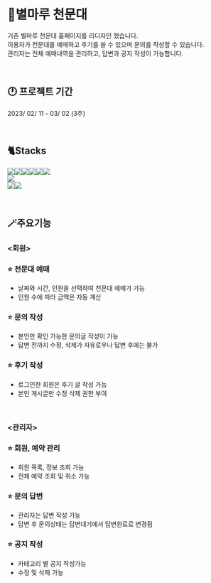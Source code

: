 # 🌠별마루 천문대
기존 별마루 천문대 홈페이지를 리디자인 했습니다. <br>
이용자가 천문대를 예매하고 후기를 쓸 수 있으며 문의를 작성할 수 있습니다. <br>
관리자는 전체 예매내역을 관리하고, 답변과 공지 작성이 가능합니다.<br>


<br>

## 🕐 프로젝트 기간
2023/ 02/ 11 - 03/ 02 (3주)

<br>

## 🐈Stacks
<img  src="https://img.shields.io/badge/java-007396?style=for-the-badge&logo=java&logoColor=white"><img  src="https://img.shields.io/badge/javascript-F7DF1E?style=for-the-badge&logo=javascript&logoColor=black"><img  src="https://img.shields.io/badge/jquery-0769AD?style=for-the-badge&logo=jquery&logoColor=white"><img  src="https://img.shields.io/badge/html5-E34F26?style=for-the-badge&logo=html5&logoColor=white"><img  src="https://img.shields.io/badge/css-1572B6?style=for-the-badge&logo=css3&logoColor=white"><img  src="https://img.shields.io/badge/bootstrap-7952B3?style=for-the-badge&logo=bootstrap&logoColor=white">
<br><img  src="https://img.shields.io/badge/springboot-6DB33F?style=for-the-badge&logo=springboot&logoColor=white">
<br><img  src="https://img.shields.io/badge/mariaDB-003545?style=for-the-badge&logo=mariaDB&logoColor=white"><img  src="https://img.shields.io/badge/mysql-4479A1?style=for-the-badge&logo=mysql&logoColor=white">

<br>

## 🪄주요기능
### <회원>
### ⭐ 천문대 예매 
- 날짜와 시간, 인원을 선택하여 천문대 예매가 가능
- 인원 수에 따라 금액은 자동 계산
### ⭐ 문의 작성
- 본인만 확인 가능한 문의글 작성이 가능
- 답변 전까지 수정, 삭제가 자유로우나 답변 후에는 불가
### ⭐ 후기 작성
- 로그인한 회원은 후기 글 작성 가능
- 본인 게시글만 수정 삭제 권한 부여
<br>

### <관리자>
### ⭐ 회원, 예약 관리 
- 회원 목록, 정보 조회 가능
- 전체 예약 조회 및 취소 가능
### ⭐ 문의 답변
- 관리자는 답변 작성 가능
- 답변 후 문의상태는 답변대기에서 답변완료로 변경됨
### ⭐ 공지 작성
- 카테고리 별 공지 작성가능
- 수정 및 삭제 가능
